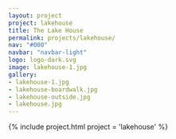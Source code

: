```yaml
---
layout: project
project: lakehouse
title: The Lake House
permalink: projects/lakehouse/
nav: "#000"
navbar: "navbar-light"
logo: logo-dark.svg
image: lakehouse-1.jpg
gallery:
- lakehouse-1.jpg
- lakehouse-boardwalk.jpg
- lakehouse-outside.jpg
- lakehouse.jpg
---
```


{% include project.html project = 'lakehouse' %}
